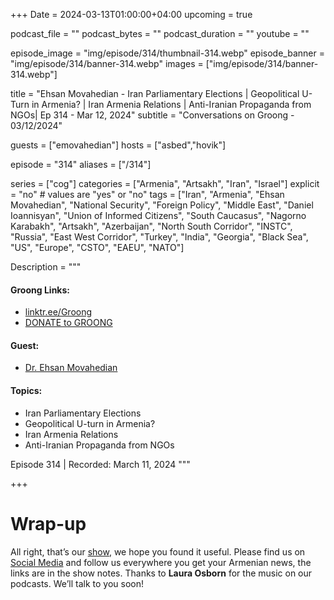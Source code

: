 +++
Date = 2024-03-13T01:00:00+04:00
upcoming = true

podcast_file = ""
podcast_bytes = ""
podcast_duration = ""
youtube = ""

episode_image = "img/episode/314/thumbnail-314.webp"
episode_banner = "img/episode/314/banner-314.webp"
images = ["img/episode/314/banner-314.webp"]

title = "Ehsan Movahedian - Iran Parliamentary Elections | Geopolitical U-Turn in Armenia? | Iran Armenia Relations | Anti-Iranian Propaganda from NGOs| Ep 314 - Mar 12, 2024"
subtitle = "Conversations on Groong - 03/12/2024"

guests = ["emovahedian"]
hosts = ["asbed","hovik"]

episode = "314"
aliases = ["/314"]

series = ["cog"]
categories = ["Armenia", "Artsakh", "Iran", "Israel"]
explicit = "no" # values are "yes" or "no"
tags = ["Iran", "Armenia", "Ehsan Movahedian", "National Security", "Foreign Policy", "Middle East", "Daniel Ioannisyan", "Union of Informed Citizens", "South Caucasus", "Nagorno Karabakh", "Artsakh", "Azerbaijan", "North South Corridor", "INSTC", "Russia", "East West Corridor", "Turkey", "India", "Georgia", "Black Sea", "US", "Europe", "CSTO", "EAEU", "NATO"]

Description = """

#### Groong Links:
* [linktr.ee/Groong](https://linktr.ee/groong)
* [DONATE to GROONG](https://podcasts.groong.org/donate)

#### Guest:
* [Dr. Ehsan Movahedian](/guest/emovahedian)

#### Topics:
* Iran Parliamentary Elections
* Geopolitical U-turn in Armenia?
* Iran Armenia Relations
* Anti-Iranian Propaganda from NGOs


Episode 314 | Recorded: March 11, 2024
"""

+++




# Wrap-up

All right, that’s our [show](https://podcasts.groong.org/), we hope you found it useful. Please find us on [Social Media](https://lintr.ee/groong) and follow us everywhere you get your Armenian news, the links are in the show notes. Thanks to **Laura Osborn** for the music on our podcasts. We’ll talk to you soon!
